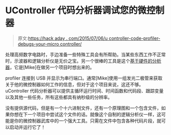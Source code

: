# UController 代码分析器调试您的微控制器

> 原文:[https://hack aday . com/2015/07/06/u controller-code-profiler-debugs-your-micro controller/](https://hackaday.com/2015/07/06/ucontroller-code-profiler-debugs-your-microcontroller/)

处理高频数字电路时，手边准备一些特殊工具会有所帮助。当某些东西工作不正常时，示波器和逻辑分析仪是无价之宝。另一个很棒的工具是这个[基于硬件的分析器](http://www.mculabs.com/projects/uprofiler.html)，它是[Mike]在做另一个项目时想出来的。

profiler 连接到 USB 并显示为串行端口。通常[Mike]使用一组发光二极管来获取关于他的微控制器如何工作的信息，但对于这个项目来说，这还不够。uController 代码分析器可以提供主循环运行时间、时间函数和代码段、跟踪变量以及其他一些任务，所有这些都具有纳秒级的分辨率。

没有提供源代码，但是有一个十六进制文件，还有一个原理图和一个包含文件，如果你想在下一个项目中尝试这个文件的话。就像这个自制的逻辑分析仪一样，这可能是你的微控制器武库中的一个强大工具。只需在文件中包含各种代码片段，就可以启动并运行它了！